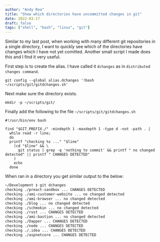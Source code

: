 ```yaml
---
author: "Andy Rea"
title: "Show which directories have uncommitted changes in git"
date: 2022-03-17
draft: false
tags: ["shell", "bash", "linux", "git"]
---
```


Similar to my last post, when working with many different git repositories in a single directory, I want to quickly see which of the directories have changes which I have not yet comitted.  Another small script I made does this and I find it very useful.

First step is to create the alias.  I have called it `dchanges` as in `distributed changes command`.

```shell
git config --global alias.dchanges '!bash ~/scripts/git/gitdchanges.sh'
```

Next make sure the directory exists.

```shell
mkdir -p ~/scripts/git/
```

Finally add the following to the file `~/scripts/git/gitdchanges.sh`

```shell
#!/usr/bin/env bash

find "$GIT_PREFIX./" -mindepth 1 -maxdepth 1 -type d -not -path . |
  while read -r line;
  do
  printf "checking %s ..." "$line"
    (cd "$line" && \
      git status | grep -q 'nothing to commit' && printf " no changed detected" || printf " CHANGES DETECTED"
    )
    echo
  done

```

When ran in a directory you get similar output to the below:

```txt
~/Development ❯ git dchanges
checking ./preact-sandbox ... CHANGES DETECTED
checking ./ami-customer-website ... no changed detected
checking ./ami-browser ... no changed detected
checking ./blog ... no changed detected
checking ./schmokin ... no changed detected
checking ./rust ... CHANGES DETECTED
checking ./ami-bastion ... no changed detected
checking ./Dapper ... CHANGES DETECTED
checking ./node ... CHANGES DETECTED
checking ./.idea ... CHANGES DETECTED
checking ./aspnetcore ... CHANGES DETECTED
```

